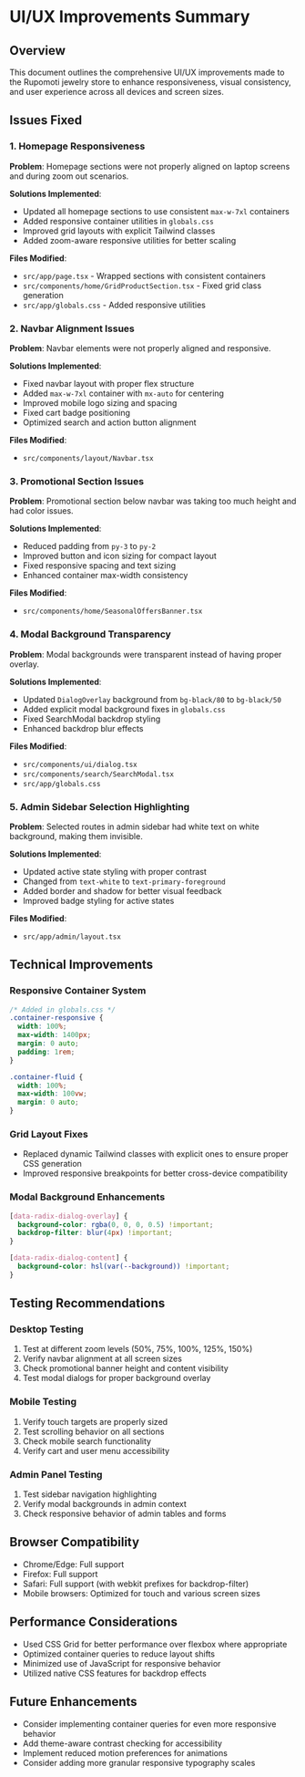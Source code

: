 # UI/UX Improvements Summary

## Overview
This document outlines the comprehensive UI/UX improvements made to the Rupomoti jewelry store to enhance responsiveness, visual consistency, and user experience across all devices and screen sizes.

## Issues Fixed

### 1. Homepage Responsiveness 
**Problem**: Homepage sections were not properly aligned on laptop screens and during zoom out scenarios.

**Solutions Implemented**:
- Updated all homepage sections to use consistent `max-w-7xl` containers
- Added responsive container utilities in `globals.css`
- Improved grid layouts with explicit Tailwind classes
- Added zoom-aware responsive utilities for better scaling

**Files Modified**:
- `src/app/page.tsx` - Wrapped sections with consistent containers
- `src/components/home/GridProductSection.tsx` - Fixed grid class generation
- `src/app/globals.css` - Added responsive utilities

### 2. Navbar Alignment Issues
**Problem**: Navbar elements were not properly aligned and responsive.

**Solutions Implemented**:
- Fixed navbar layout with proper flex structure
- Added `max-w-7xl` container with `mx-auto` for centering
- Improved mobile logo sizing and spacing
- Fixed cart badge positioning
- Optimized search and action button alignment

**Files Modified**:
- `src/components/layout/Navbar.tsx`

### 3. Promotional Section Issues
**Problem**: Promotional section below navbar was taking too much height and had color issues.

**Solutions Implemented**:
- Reduced padding from `py-3` to `py-2` 
- Improved button and icon sizing for compact layout
- Fixed responsive spacing and text sizing
- Enhanced container max-width consistency

**Files Modified**:
- `src/components/home/SeasonalOffersBanner.tsx`

### 4. Modal Background Transparency
**Problem**: Modal backgrounds were transparent instead of having proper overlay.

**Solutions Implemented**:
- Updated `DialogOverlay` background from `bg-black/80` to `bg-black/50`
- Added explicit modal background fixes in `globals.css`
- Fixed SearchModal backdrop styling
- Enhanced backdrop blur effects

**Files Modified**:
- `src/components/ui/dialog.tsx`
- `src/components/search/SearchModal.tsx`
- `src/app/globals.css`

### 5. Admin Sidebar Selection Highlighting
**Problem**: Selected routes in admin sidebar had white text on white background, making them invisible.

**Solutions Implemented**:
- Updated active state styling with proper contrast
- Changed from `text-white` to `text-primary-foreground`
- Added border and shadow for better visual feedback
- Improved badge styling for active states

**Files Modified**:
- `src/app/admin/layout.tsx`

## Technical Improvements

### Responsive Container System
```css
/* Added in globals.css */
.container-responsive {
  width: 100%;
  max-width: 1400px;
  margin: 0 auto;
  padding: 1rem;
}

.container-fluid {
  width: 100%;
  max-width: 100vw;
  margin: 0 auto;
}
```

### Grid Layout Fixes
- Replaced dynamic Tailwind classes with explicit ones to ensure proper CSS generation
- Improved responsive breakpoints for better cross-device compatibility

### Modal Background Enhancements
```css
[data-radix-dialog-overlay] {
  background-color: rgba(0, 0, 0, 0.5) !important;
  backdrop-filter: blur(4px) !important;
}

[data-radix-dialog-content] {
  background-color: hsl(var(--background)) !important;
}
```

## Testing Recommendations

### Desktop Testing
1. Test at different zoom levels (50%, 75%, 100%, 125%, 150%)
2. Verify navbar alignment at all screen sizes
3. Check promotional banner height and content visibility
4. Test modal dialogs for proper background overlay

### Mobile Testing
1. Verify touch targets are properly sized
2. Test scrolling behavior on all sections
3. Check mobile search functionality
4. Verify cart and user menu accessibility

### Admin Panel Testing
1. Test sidebar navigation highlighting
2. Verify modal backgrounds in admin context
3. Check responsive behavior of admin tables and forms

## Browser Compatibility
- Chrome/Edge: Full support
- Firefox: Full support  
- Safari: Full support (with webkit prefixes for backdrop-filter)
- Mobile browsers: Optimized for touch and various screen sizes

## Performance Considerations
- Used CSS Grid for better performance over flexbox where appropriate
- Optimized container queries to reduce layout shifts
- Minimized use of JavaScript for responsive behavior
- Utilized native CSS features for backdrop effects

## Future Enhancements
- Consider implementing container queries for even more responsive behavior
- Add theme-aware contrast checking for accessibility
- Implement reduced motion preferences for animations
- Consider adding more granular responsive typography scales
